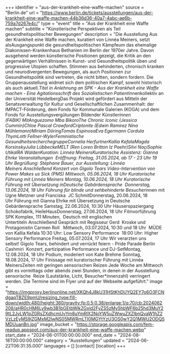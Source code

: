 +++
identifier = "aus-der-krankheit-eine-waffe-machen"
source = "Berlin.de"
url = "https://www.berlin.de/tickets/ausstellungen/aus-der-krankheit-eine-waffe-machen-44b36d36-40a7-4abc-ae6b-759a7d267e4c/"
type = "event"
title = "Aus der Krankheit eine Waffe machen"
subtitle = "Künstlerische Perspektiven als Teil gesundheitspolitischer Bewegungen"
description = "Die Ausstellung Aus der Krankheit eine Waffe machen, kuratiert von Linnéa Meiners, setzt alsAusgangspunkt die gesundheitspolitischen Kämpfeum das ehemalige Diakonissen-Krankenhaus Bethanien im Berlin der 1970er Jahre. Davon ausgehend werden künstlerische Positionen gezeigt, die Kritik an den gegenwärtigen Verhältnissen in Kunst- und Gesundheitspolitik üben und progressive Utopien schaffen. Stimmen aus behinderten, chronisch kranken und neurodivergenten Bewegungen, als auch Positionen zur Gesundheitspolitik sind vertreten, die nicht bitten, sondern fordern. Die Gruppenausstellung widmet sich dem politischen Kampf, sowohl historisch als auch aktuell.*Titel in Anlehnung an SPK - Aus der Krankheit eine Waffe machen - Eine Agitationsschrift des Sozialistischen Patient*innenkollektiv an der Universität HeidelbergDas Projekt wird gefördert aus Mitteln der Senatsverwaltung für Kultur und Gesellschaftlichen Zusammenhalt: der IMPACT-Förderung, dem Fonds für Kommunale Galerien (KOGA) und dem Fonds für Ausstellungsvergütungen Bildender Künstler*innen (FABIK) MitAnguezomo Mba BikoroThe Chronic Iconic (Jessica Cummin)Chloe Pascal CrawfordCriptonite (Edwin Ramirez  Nina Mühlemann)Miriam DöringTomás EspinosaEva Egermann  Cordula ThymLotti Fellner-WylerFeministische GesundheitsrecherchegruppeCornelia HerfurtnerKallia KefalaMagda KorsinskyJulia LübbeckeMELT (Ren Loren Britton  Iz Paehr)Silvi NaçiSophie UtikalRA WaldenKuration: Linnéa MeinersKuratorische Assistenz: Gianna Ehrke Veranstaltungen  Eröffnung: Freitag, 31.05.2024, ab 17 - 23 Uhr 19 Uhr Begrüßung: Stéphane Bauer, zur Ausstellung: Linnéa Meiners Anschließend Konzert von Gigolo Tears Video-Intervention von Power Makes us Sick (PMS) Mittwoch, 05.06.2024, 18 Uhr Kuratorische Führung mit Linnéa Meiners Montag, 10.06.2024, 18 Uhr Kuratorische Führung mit Übersetzung inDeutsche Gebärdensprache  Donnerstag, 13.06.2024, 18 Uhr Führung für blinde und sehbehinderte Besucher*innen mit Ugne Metzner und Franciska  JC SchmitDonnerstag, 20.06.2024, 18 Uhr Führung mit Gianna Ehrke mit Übersetzung in Deutsche Gebärdensprache Samstag, 22.06.2024, 10:30 Uhr Häuserspaziergang Schokofabrik, HeileHausDonnerstag, 27.06.2024, 18 Uhr Filmvorführung SPK Komplex, 111 Minuten,  Deutsch mit englischen Untertiteln Anschließend Gespräch mit Regisseur Gerd  Kroske und Protagonistin Carmen Roll   Mittwoch, 03.07.2024, 10:30 und 18 Uhr  MÜDE von Kallia Kefala 10:30 Uhr: Low Sensory Performance  18:00 Uhr: Higher Sensory Performance Freitag, 05.07.2024, 17 Uhr Wir verarzten uns selbst! Gigolo Tears, behindert und verrückt feiern - Pride Parade Berlin  Cashmiri  Konzert, partizipative Performance und DJ-SetMontag, 12.08.2024, 18 Uhr Podium, moderiert von Kate Brehme Sonntag, 18.08.2024, 17 Uhr Finissage mit kuratorischer Führung mit Linnéa MeinersZeiten mit geringen sensorischen Reizen Jede Woche am Mittwoch gibt es vormittags oder abends zwei Stunden, in denen in der Ausstellung sensorische  Reize (Lautstärke, Licht, Besucher*innenzahl) verringert werden. Die Termine sind im Flyer und auf der Webseite aufgeführt."
image = "https://imgproxy.berlinonline.net/XKQh4J8kU31HStKhDUYQ2EY7o6O3FCNdgaqTBZE9pmU/resizing_type:fill-down/width:480/height:360/gravity:fp:0.5:0.38/enlarge:1/q:70/cb:2024062208/aHR0cHM6Ly9wb3B1bGEtbWlkZGxld2FyZS5zMy5hbWF6b25hd3MuY29tL2JvLW1pZGRsZXdhcmUvYm8uYmRlX2NoYW5uZWwuZXZlbnQvaW1hZ2VzLzEyMS9iZGMxM2IwNS05MWRmLTI0MGYtYzU3OS0wY2Q1MWU2ODQ5MDUuanBn.jpg"
image_bucket = "https://storage.googleapis.com/fem-readup.appspot.com/aus-der-krankheit-eine-waffe-machen.webp"
start_date = "2024-06-01T00:00:00.000"
end_date = "2024-08-18T00:00:00.000"
category = "Ausstellungen"
updated = "2024-06-22T06:31:35.000"
languages = []
[contact]
[location]
+++